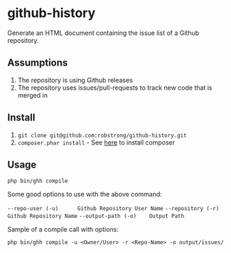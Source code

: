 # github-history

Generate an HTML document containing the issue list of a Github repository.


## Assumptions
1. The repository is using Github releases
2. The repository uses issues/pull-requests to track new code that is merged in

## Install

1. `git clone git@github.com:robstrong/github-history.git`
2. `composer.phar install` - See [here](https://getcomposer.org/) to install composer

## Usage
`php bin/ghh compile`

Some good options to use with the above command:

 `--repo-user (-u)      Github Repository User Name` 
 `--repository (-r)     Github Repository Name`
 `--output-path (-o)    Output Path`

Sample of a compile call with options:

`php bin/ghh compile -u <Owner/User> -r <Repo-Name> -o output/issues/`
